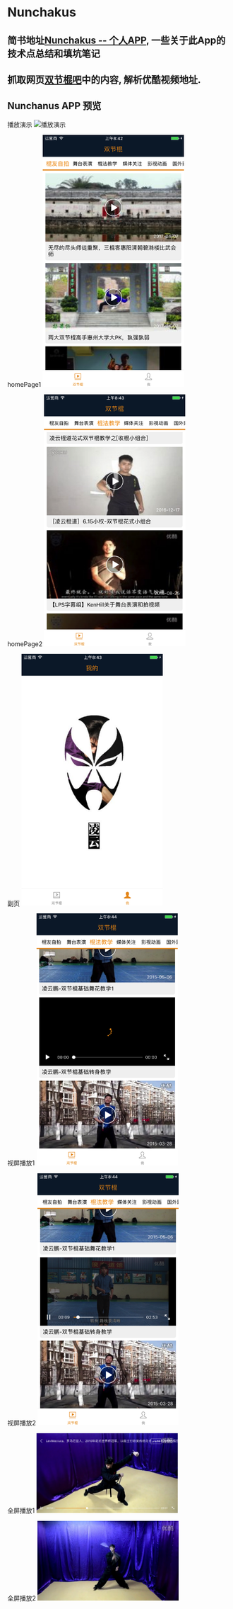 # Nunchakus

## 简书地址[Nunchakus -- 个人APP](http://www.jianshu.com/p/d322f3f85d7e), 一些关于此App的技术点总结和填坑笔记

## 抓取网页[双节棍吧](http://www.sjg8.com/)中的内容, 解析优酷视频地址.

## Nunchanus APP 预览

播放演示
<img src="https://github.com/YQqiang/Nunchakus/blob/master/%E6%92%AD%E6%94%BE%E6%BC%94%E7%A4%BA.gif" alt="播放演示" width="320">    

homePage1
<img src="https://github.com/YQqiang/Nunchakus/blob/master/homePage1.png" alt="homePage1" width="320">


homePage2
<img src="https://github.com/YQqiang/Nunchakus/blob/master/homePage2.png" alt="homePage2" width="320">     

副页
<img src="https://github.com/YQqiang/Nunchakus/blob/master/%E5%89%AF%E9%A1%B5.png" alt="副页" width="320">     

视屏播放1
<img src="https://github.com/YQqiang/Nunchakus/blob/master/play1.png" alt="视屏播放1" width="320">     

视屏播放2
<img src="https://github.com/YQqiang/Nunchakus/blob/master/play2.png" alt="视屏播放2" width="320">

全屏播放1
<img src="https://github.com/YQqiang/Nunchakus/blob/master/%E5%85%A8%E5%B1%8F%E6%92%AD%E6%94%BE1.png" alt="全屏播放1"  width="320">

全屏播放2
<img src="https://github.com/YQqiang/Nunchakus/blob/master/%E5%85%A8%E5%B1%8F%E6%92%AD%E6%94%BE2.png" alt="全屏播放2"  width="320">


